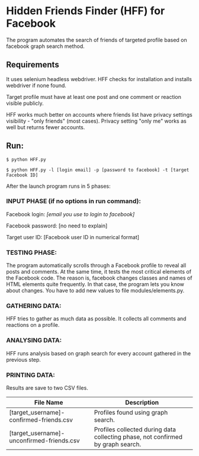 # Hidden Friends Finder (HFF) for Facebook

The program automates the search of friends of targeted profile based on facebook graph search method.

## Requirements
It uses selenium headless webdriver. HFF checks for installation and installs webdriver if none found.

Target profile must have at least one post and one comment or reaction visible publicly.

HFF works much better on accounts where friends list have privacy settings visibility - "only friends" (most cases). Privacy setting "only me" works as well but returns fewer accounts. 

## Run:
`$ python HFF.py`

`$ python HFF.py -l [login email] -p [password to facebook] -t [target Facebook ID]`

After the launch program runs in 5 phases:


### INPUT PHASE (if no options in run command):
Facebook login: *[email you use to login to facebook]*

Facebook password: [no need to explain]

Target user ID: [Facebook user ID in numerical format]


### TESTING PHASE:
The program automatically scrolls through a Facebook profile to reveal all posts and comments. 
At the same time, it tests the most critical elements of the Facebook code. The reason is, facebook changes classes and names of HTML elements quite frequently. In that case, the program lets you know about changes. You have to add new values to file modules/elements.py.


### GATHERING DATA:
HFF tries to gather as much data as possible. It collects all comments and reactions on a profile.


### ANALYSING DATA:
HFF runs analysis based on graph search for every account gathered in the previous step. 


### PRINTING DATA:
Results are save to two CSV files.

File Name  | Description
------------- | -------------
[target_username]-confirmed-friends.csv  | Profiles found using graph search.
[target_username]-unconfirmed-friends.csv  | Profiles collected during data collecting phase, not confirmed by graph search.
